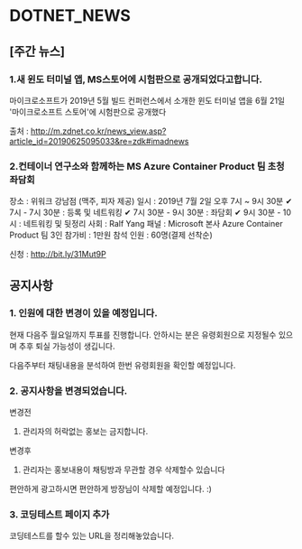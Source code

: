 # DOTNET_NEWS

## [주간 뉴스]

### 1.새 윈도 터미널 앱, MS스토어에 시험판으로 공개되었다고합니다.
마이크로소프트가 2019년 5월 빌드 컨퍼런스에서 소개한 윈도 터미널 앱을 6월 21일 '마이크로소프트 스토어'에 시험판으로 공개했다

출처 : http://m.zdnet.co.kr/news_view.asp?article_id=20190625095033&re=zdk#imadnews

### 2.컨테이너 연구소와 함께하는 MS Azure Container Product 팀 초청 좌담회
장소 : 위워크 강남점 (맥주, 피자 제공)
일시 : 2019년 7월 2일 오후 7시 ~ 9시 30분
✔ 7시 - 7시 30분 : 등록 및 네트워킹
✔ 7시 30분 - 9시 30분 : 좌담회
✔ 9시 30분 - 10시 : 네트워킹 및 뒷정리
사회 : Ralf Yang
패널 : Microsoft 본사 Azure Container Product 팀 3인
참가비 : 1만원
참석 인원 : 60명(결제 선착순)

신청 : http://bit.ly/31Mut9P


## 공지사항

### 1. 인원에 대한 변경이 있을 예정입니다. 
현재 다음주 월요일까지 투표를 진행합니다. 안하시는 분은 유령회원으로 지정될수 있으며 추후 퇴실 가능성이
생깁니다.

다음주부터 채팅내용을 분석하여 한번 유령회원을 확인할 예정입니다.

### 2. 공지사항을 변경되었습니다.

변경전 
1. 관리자의 허락없는 홍보는 금지합니다.	

변경후
1. 관리자는 홍보내용이 채팅방과 무관할 경우 삭제할수 있습니다

편안하게 광고하시면 편안하게 방장님이 삭제할 예정입니다. :)


### 3. 코딩테스트 페이지 추가
코딩테스트를 할수 있는 URL을 정리해놓았습니다.
